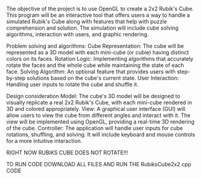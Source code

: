 The objective of the project is to use OpenGL to create a 2x2 Rubik's Cube. This program will be an interactive tool that offers users a way to handle a simulated Rubik's Cube along with features that help with puzzle comprehension and solution. The simulation will include cube solving algorithms, interaction with users, and graphic rendering.

Problem solving and algorithms: Cube Representation: The cube will be represented as a 3D model with each mini-cube (or cubie) having distinct colors on its faces. Rotation Logic: Implementing algorithms that accurately rotate the faces and the whole cube while maintaining the state of each face. Solving Algorithm: An optional feature that provides users with step-by-step solutions based on the cube's current state. User Interaction: Handling user inputs to rotate the cube and shuffle it.

Design consideration Model: The cube's 3D model will be designed to visually replicate a real 2x2 Rubik's Cube, with each mini-cube rendered in 3D and colored appropriately. View: A graphical user interface (GUI) will allow users to view the cube from different angles and interact with it. The view will be implemented using OpenGL, providing a real-time 3D rendering of the cube. Controller: The application will handle user inputs for cube rotations, shuffling, and solving. It will include keyboard and mouse controls for a more intuitive interaction.


RIGHT NOW RUBIKS CUBE DOES NOT ROTATE!!!


TO RUN CODE DOWNLOAD ALL FILES AND RUN THE RubiksCube2x2.cpp CODE 
